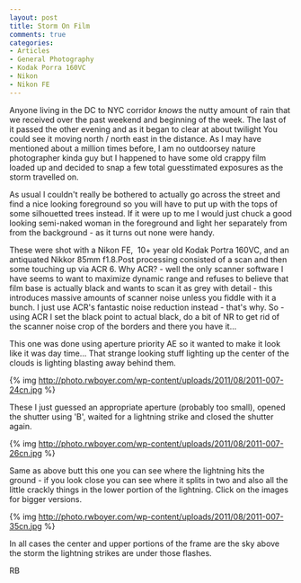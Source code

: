 ```yaml
---
layout: post
title: Storm On Film
comments: true
categories:
- Articles
- General Photography
- Kodak Porra 160VC
- Nikon
- Nikon FE
---
```

Anyone living in the DC to NYC corridor <em>knows</em> the nutty amount of rain that we received over the past weekend and beginning of the week. The last of it passed the other evening and as it began to clear at about twilight You could see it moving north / north east in the distance. As I may have mentioned about a million times before, I am no outdoorsey nature photographer kinda guy but I happened to have some old crappy film loaded up and decided to snap a few total guesstimated exposures as the storm travelled on.

As usual I couldn't really be bothered to actually go across the street and find a nice looking foreground so you will have to put up with the tops of some silhouetted trees instead. If it were up to me I would just chuck a good looking semi-naked woman in the foreground and light her separately from from the background - as it turns out none were handy.

These were shot with a Nikon FE,  10+ year old Kodak Portra 160VC, and an antiquated Nikkor 85mm f1.8.Post processing consisted of a scan and then some touching up via ACR 6. Why ACR? - well the only scanner software I have seems to want to maximize dynamic range and refuses to believe that film base is actually black and wants to scan it as grey with detail - this introduces massive amounts of scanner noise unless you fiddle with it a bunch. I just use ACR's fantastic noise reduction instead - that's why. So - using ACR I set the black point to actual black, do a bit of NR to get rid of the scanner noise crop of the borders and there you have it...

This one was done using aperture priority AE so it wanted to make it look like it was day time... That strange looking stuff lighting up the center of the clouds is lighting blasting away behind them.

{% img http://photo.rwboyer.com/wp-content/uploads/2011/08/2011-007-24cn.jpg %}

These I just guessed an appropriate aperture (probably too small), opened the shutter using 'B', waited for a lightning strike and closed the shutter again.

{% img http://photo.rwboyer.com/wp-content/uploads/2011/08/2011-007-26cn.jpg %}

Same as above butt this one you can see where the lightning hits the ground - if you look close you can see where it splits in two and also all the little crackly things in the lower portion of the lightning. Click on the images for bigger versions.

{% img http://photo.rwboyer.com/wp-content/uploads/2011/08/2011-007-35cn.jpg %}

In all cases the center and upper portions of the frame are the sky above the storm the lightning strikes are under those flashes.

RB